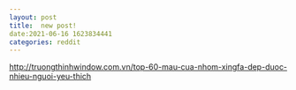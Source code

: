 ```yaml
--- 
layout: post 
title:  new post! 
date:2021-06-16 1623834441 
categories: reddit 
--- 
```

http://truongthinhwindow.com.vn/top-60-mau-cua-nhom-xingfa-dep-duoc-nhieu-nguoi-yeu-thich